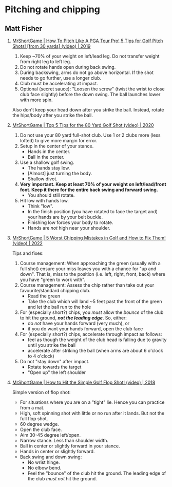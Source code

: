 # Pitching and chipping

## Matt Fisher

1. [MrShortGame | How To Pitch Like A PGA Tour Pro! 5 Tips for Golf Pitch Shots! [from 30 yards] (video) | 2019](https://www.youtube.com/watch?v=Ip7c71MwRPY)

   1. Keep ~70% of your weight on left/lead leg. Do not transfer weight
      from right leg to left leg.
   1. Do not rotate hands open during back swing.
   1. During backswing, arms do not go above horizontal. If the shot
      needs to go further, use a longer club.
   1. Club must be accelerating at impact.
   1. Optional (secret sauce): "Loosen the screw" (twist the wrist to
      close club face slightly) before the down swing. The ball
      launches lower with more spin.

   Also don't keep your head down after you strike the ball. Instead, rotate the hips/body after you strike the ball.


1. [MrShortGame | Top 5 Tips for the 80 Yard Golf Shot (video) | 2020](https://www.youtube.com/watch?v=TH74wwBcv2Y)

   1. Do not use your 80 yard full-shot club. Use 1 or 2 clubs more (less
      lofted) to give more margin for error.
   1. Setup in the center of your stance.
      * Hands in the center.
      * Ball in the center.
   1. Use a shallow golf swing.
      * The hands stay low.
      * [Almost] just turning the body.
      * Shallow divot.
   1. **Very important. Keep at least 70% of your weight on left/lead/front
      foot. Keep it there for the entire back swing and forward swing.**
      * You should still rotate.
   1. Hit low with hands low.
      * Think "low".
      * In the finish position (you have rotated to face the target and)
        your hands are by your belt buckle.
      * Finishing low forces your body to rotate.
      * Hands are *not* high near your shoulder.


1. [MrShortGame | 5 Worst Chipping Mistakes in Golf and How to Fix Them! (video) | 2022](https://www.youtube.com/watch?v=0SIUvql5RiE)

   Tips and fixes:

   1. Course management: When approaching the green (usually with a full shot)
      ensure your miss leaves you with a chance for "up and down". That is,
      miss to the position (i.e. left, right, front, back) where you have
      "green to work with".
   1. Course management: Assess the chip rather than take out your
      favourite/standard chipping club.
      * Read the green
      * Take the club which will land ~5 feet past the front of the green
        and let the ball run to the hole
   1. For (especially short?) chips, you *must* allow the *bounce* of the
      club to hit the ground, ***not the leading edge***. So, either:
      * do *not* have your hands forward (very much), or
      * if you do want your hands forward, open the club face
   1. For (especially short?) chips, accelerate through impact as follows:
      * feel as though the weight of the club head is falling due to gravity
        until you strike the ball
      * accelerate after striking the ball (when arms are about 6 o'clock
        to 4 o'clock)
   1. Do not "stay down" after impact. 
      * Rotate towards the target
      * "Open up" the left shoulder


1. [MrShortGame | How to Hit the Simple Golf Flop Shot! (video) | 2018](https://www.youtube.com/watch?v=VR-nMi4e9ko)

   Simple version of flop shot:
   - For situations where you are on a "tight" lie. Hence you can practice
     from a mat.
   - High, soft spinning shot with little or no run after it lands. But not
     the full flop shot.
   - 60 degree wedge.
   - Open the club face.
   - Aim 30-45 degree left/open.
   - Narrow stance. Less than shoulder width.
   - Ball in center or slightly forward in your stance.
   - Hands in center or slightly forward.
   - Back swing and down swing:
     * No wrist hinge.
     * No elbow bend.
     * Feel the "bounce" of the club hit the ground. The leading edge of the
       club *must not* hit the ground.

